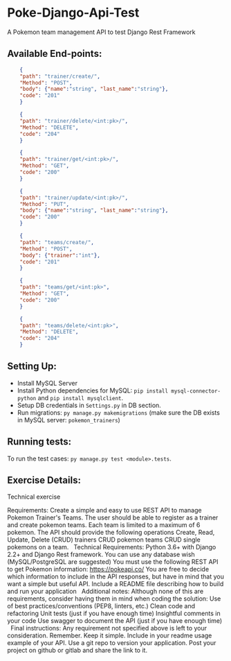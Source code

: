 # Poke-Django-Api-Test
A Pokemon team management API to test Django Rest Framework

## Available End-points:

```json
    {
    "path": "trainer/create/",
    "Method": "POST",
    "body": {"name":"string", "last_name":"string"},
    "code": "201"
    }

    {
    "path": "trainer/delete/<int:pk>/",
    "Method": "DELETE",
    "code": "204"
    }

    {
    "path": "trainer/get/<int:pk>/",
    "Method": "GET",
    "code": "200"
    }

    {
    "path": "trainer/update/<int:pk>/",
    "Method": "PUT",
    "body": {"name":"string", "last_name":"string"},
    "code": "200"
    }

    {
    "path": "teams/create/",
    "Method": "POST",
    "body": {"trainer":"int"},
    "code": "201"
    }

    {
    "path": "teams/get/<int:pk>",
    "Method": "GET",
    "code": "200"
    }

    {
    "path": "teams/delete/<int:pk>",
    "Method": "DELETE",
    "code": "204"
    }

```

## Setting Up:
- Install MySQL Server
- Install Python dependencies for MySQL: `pip install mysql-connector-python` and `pip install mysqlclient`.
- Setup DB credentials in `Settings.py` in DB section.
- Run migrations: `py manage.py makemigrations` (make sure the DB exists in MySQL server: `pokemon_trainers`)

## Running tests:
To run the test cases: `py manage.py test <module>.tests`.

## Exercise Details:

Technical exercise

Requirements:
Create a simple and easy to use REST API to manage Pokemon Trainer's Teams. The user should be able to register as a trainer and create pokemon teams. Each team is limited to a maximum of 6 pokemon.
The API should provide the following operations
Create, Read, Update, Delete (CRUD) trainers
CRUD pokemon teams
CRUD  single pokemons on a team.
 
Technical Requirements:
Python 3.6+ with Django 2.2+ and Django Rest framework.
You can use any database wish (MySQL/PostgreSQL are suggested)
You must use the following REST API to get Pokemon information: https://pokeapi.co/ 
You are free to decide which information to include in the API responses, but have in mind that you want a simple but useful API.
Include a README file describing how to build and run your application
 
Additional notes:
Although none of this are requirements, consider having them in mind when coding the solution:
Use of best practices/conventions (PEP8, linters, etc.)
Clean code and refactoring
Unit tests (just if you have enough time)
Insightful comments in your code
Use swagger to document the API (just if you have enough time)
 
Final instructions:
Any requirement not specified above is left to your consideration. Remember. Keep it simple.
Include in your readme usage example of your API.
Use a git repo to version your application. 
Post your project on github or gitlab and share the link to it.
